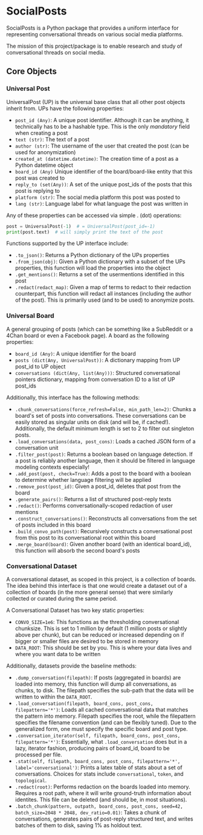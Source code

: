 # SocialPosts

SocialPosts is a Python package that provides a uniform interface
for representing
conversational threads on various social media platforms. 

The mission of this project/package is to enable research and study 
of conversational threads on social media.

## Core Objects

### Universal Post

UniversalPost (UP) is the universal base class that all 
other post objects inherit from. 
UPs have the following properties:
- `post_id (Any)`: A unique post identifier. Although it can be anything, it technically has to be a hashable type. This is the only _mandatory_ field when creating a post
- `text (str)`: The text of a post 
- `author (str)`: The username of the user that created the post (can be used for anonymization)
- `created_at (datetime.datetime)`: The creation time of a post as a Python datetime object
- `board_id (Any)` Unique identifier of the board/board-like entity that this post was created to
- `reply_to (set(Any))`: A set of the unique post_ids of the posts that this post is replying to
- `platform (str)`: The social media platform this post was posted to
- `lang (str)`: Language label for what language the post was written in

Any of these properties can be accessed via simple . (dot) operations:

```python
post = UniversalPost(-1)  # = UniversalPost(post_id=-1)
print(post.text)  # will simply print the text of the post
```

Functions supported by the UP interface include:
- `.to_json()`: Returns a Python dictionary of the UPs properties
- `.from_json(obj)`: Given a Python dictionary with a subset of the UPs properties, this function will load the properties into the object
- `.get_mentions()`: Returns a set of the usermentions identified in this post
- `.redact(redact_map)`: Given a map of terms to redact to their redaction counterpart, this function will redact all instances (including the author of the post). This is primarily used (and to be used) to anonymize posts.

### Universal Board

A general grouping of posts 
(which can be something like a SubReddit or a 4Chan board or even a Facebook page).
A board as the following properties:
- `board_id (Any)`: A unique identifier for the board
- `posts (dict(Any, UniversalPost))`: A dictionary mapping from UP post_id to UP object 
- `conversations (dict(Any, list(Any)))`:  Structured conversational pointers dictionary, mapping from conversation ID to a list of UP post_ids

Additionally, this interface has the following methods:
- `.chunk_conversations(force_refresh=False, min_path_len=2)`: Chunks a board's set of posts into conversations. These conversations can be easily stored as singular units on disk (and will be, if cached!). Additionally, the default minimum length is set to 2 to filter out singleton posts.
- `.load_conversations(data, post_cons)`: Loads a cached JSON form of a conversation unit
- `.filter_post(post)`: Returns a boolean based on language detection. If a post is reliably another language, then it should be filtered in language modeling contexts especially!
- `.add_post(post, check=True)`: Adds a post to the board with a boolean to determine whether language filtering will be applied
- `.remove_post(post_id)`: Given a post_id, deletes that post from the board
- `.generate_pairs()`: Returns a list of structured post-reply texts
- `.redact()`: Performs conversationally-scoped redaction of user mentions
- `.construct_conversations()`: Reconstructs all conversations from the set of posts included in this board
- `.build_convo_path(post)`: Recursively constructs a conversational post from this post to its conversational root within this board
- `.merge_board(board)`: Given another board (with an identical board_id), this function will absorb the second board's posts

### Conversational Dataset

A conversational dataset, as scoped in this project, is a collection of boards.
The idea behind this interface is that one would create a dataset out of a collection
of boards (in the more general sense) that were similarly collected
or curated during the same period. 

A Conversational Dataset has two key static properties: 
- `CONVO_SIZE=1e6`: This functions as the thresholding conversational chunksize. This is set to 1 million by default (1 million posts or slightly above per chunk), but can be reduced or increased depending on if bigger or smaller files are desired to be stored in memory
- `DATA_ROOT`: This should be set by you. This is where your data lives and where you want data to be written

Additionally, datasets provide the baseline methods:
- `.dump_conversation(filepath)`: If posts (aggregated in boards) are loaded into memory, this function will dump all conversations, as chunks, to disk. The filepath specifies the sub-path that the data will be written to within the `DATA_ROOT`.
- `.load_conversation(filepath, board_cons, post_cons, filepattern='*')`: Loads all cached conversational data that matches the pattern into memory. Filepath specifies the root, while the filepattern specifies the filename convention (and can be flexibly tuned). Due to the generalized form, one must specify the specific board and post type.
- `.conversation_iterator(self, filepath, board_cons, post_cons, filepattern='*')`: Essentially, what `.load_conversation` does but in a lazy, iterator fashion, producing pairs of board_id, board to be processed per file.
- `.stat(self, filepath, board_cons, post_cons, filepattern='*', label='conversational')`: Prints a latex table of stats about a set of conversations. Choices for stats include `conversational`, `token`, and `topological`.
- `.redact(root)`: Performs redaction on the boards loaded into memory. Requires a root path, where it will write ground-truth information about identites. This file can be deleted (and should be, in most situations). 
- `.batch_chunk(pattern, outpath, board_cons, post_cons, seed=42, batch_size=2048 * 2048, dev_ratio=0.01)`: Takes a chunk of conversations, generates pairs of post-reply structured text, and writes batches of them to disk, saving 1% as holdout text. 